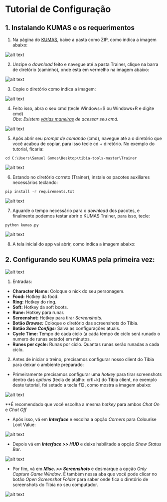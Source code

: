 # Tutorial de Configuração

## 1. Instalando KUMAS e os requerimentos

1. Na página do [KUMAS](https://github.com/SamuelBFG/tibia-tools), baixe a pasta como ZIP, como indica a imagem abaixo:

![alt text](https://github.com/SamuelBFG/tibia-tools/blob/master/Trainer/tutorial/imgs/install.png?raw=true "Download KUMAS")

2. Unzipe o *download* feito e navegue até a pasta Trainer, clique na barra de diretório (caminho), onde está em vermelho na imagem abaixo:

![alt text](https://github.com/SamuelBFG/tibia-tools/blob/master/Trainer/tutorial/imgs/install0_0.png?raw=true "Find path")

3. Copie o diretório como indica a imagem:

![alt text](https://github.com/SamuelBFG/tibia-tools/blob/master/Trainer/tutorial/imgs/install0_1.png?raw=true "Copy path")

4. Feito isso, abra o seu cmd (tecle Windows+S ou Windows+R e digite cmd)<br/>
*Obs: Existem [várias maneiras](https://www.techtudo.com.br/listas/noticia/2016/05/mais-de-dez-maneiras-de-abrir-o-prompt-de-comando-no-windows-10.html) de acessar seu cmd.*

![alt text](https://github.com/SamuelBFG/tibia-tools/blob/master/Trainer/tutorial/imgs/config0_0.png?raw=true "Open cmd")

5. Após abrir seu *prompt de comando* (cmd), navegue até a o diretório que você acabou de copiar, para isso tecle cd + diretório. No 
exemplo do tutorial, ficaria:
```shell
cd C:\Users\Samuel Gomes\Desktop\tibia-tools-master\Trainer
```
![alt text](https://github.com/SamuelBFG/tibia-tools/blob/master/Trainer/tutorial/imgs/install1_0.png?raw=true "Cd cmd")

6. Estando no diretório correto (Trainer), instale os pacotes auxiliares necessários teclando:
```shell
pip install -r requirements.txt
```
![alt text](https://github.com/SamuelBFG/tibia-tools/blob/master/Trainer/tutorial/imgs/install1_1.png?raw=true "Install requirements.txt")

7. Aguarde o tempo necessário para o *download* dos pacotes, e finalmente podemos testar abrir o KUMAS Trainer, para isso, tecle:
```shell
python kumas.py
```
![alt text](https://github.com/SamuelBFG/tibia-tools/blob/master/Trainer/tutorial/imgs/install2_0.png?raw=true "deploying KUMAS")

8. A tela inicial do app vai abrir, como indica a imagem abaixo:


## 2. Configurando seu KUMAS pela primeira vez:


![alt text](https://github.com/SamuelBFG/tibia-tools/blob/master/Trainer/tutorial/imgs/kumas0.png?raw=true "KUMAS")

1. Entradas:

- **Character Name:** Coloque o nick do seu personagem.
- **Food:** Hotkey da food.
- **Ring:** Hotkey do ring.
- **Soft:** Hotkey da soft boots.
- **Rune:** Hotkey para runar.
- **Screenshot:** Hotkey para tirar *Screenshots*.
- **Botão *Browse:*** Coloque o diretório das screenshots do Tibia.
- **Botão *Save Configs:*** Salva as configurações atuais.
- **Cycle Time:** Tempo de cada ciclo (a cada tempo de ciclo será runado o numero de runas setado) em minutos.
- **Runes per cycle:** Runas por ciclo. Quantas runas serão runadas a cada ciclo.

2. Antes de iniciar o treino, precisamos configurar nosso client do Tibia para deixar o ambiente preparado:

- Primeiramente precisamos configurar uma *hotkey* para tirar screenshots dentro das *options* (tecla de atalho: crtl+k) do Tibia client, 
no exemplo deste tutorial, foi setado a tecla f12, como mostra a imagem abaixo:

![alt text](https://github.com/SamuelBFG/tibia-tools/blob/master/Trainer/tutorial/imgs/config1_0.png?raw=true "Screenshot hotkey")

**É recomendado que você escolha a mesma *hotkey* para ambos *Chat On* e *Chat Off*

- Após isso, vá em ***Interface*** e escolha a opção *Corners* para Colourise Loot Value:

![alt text](https://github.com/SamuelBFG/tibia-tools/blob/master/Trainer/tutorial/imgs/config2_0.png?raw=true "Corners")

- Depois vá em ***Interface >> HUD*** e deixe habilitado a opção *Show Status Bar*.

![alt text](https://github.com/SamuelBFG/tibia-tools/blob/master/Trainer/tutorial/imgs/config3_0.png?raw=true "Status Bar")

- Por fim, vá em ***Misc. >> Screenshots*** e desmarque a opção *Only Capture Game Window*. É também nessa aba que você pode clicar no botão
*Open Screenshot Folder* para saber onde fica o diretório de screenshots do Tibia no seu computador.

![alt text](https://github.com/SamuelBFG/tibia-tools/blob/master/Trainer/tutorial/imgs/config4_0.png?raw=true "Status Bar")

